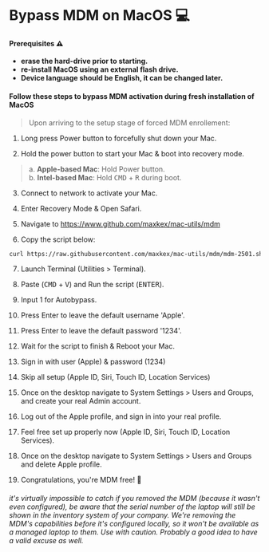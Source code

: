 # Bypass MDM on MacOS 💻

#### Prerequisites ⚠️

- **erase the hard-drive prior to starting.**
- **re-install MacOS using an external flash drive.**
- **Device language should be English, it can be changed later.**

#### Follow these steps to bypass MDM activation during fresh installation of MacOS

> Upon arriving to the setup stage of forced MDM enrollement:

1. Long press Power button to forcefully shut down your Mac.

2. Hold the power button to start your Mac & boot into recovery mode.

> a. **Apple-based Mac**: Hold Power button.\
> b. **Intel-based Mac**: Hold <kbd>CMD</kbd> + <kbd>R</kbd> during boot.

3. Connect to network to activate your Mac.

4. Enter Recovery Mode & Open Safari.

5. Navigate to https://www.github.com/maxkex/mac-utils/mdm

6. Copy the script below:

```zsh
curl https://raw.githubusercontent.com/maxkex/mac-utils/mdm/mdm-2501.sh -o mdm-2501.sh && chmod +x ./mdm-2501.sh  && ./mdm-2501.sh
```

7. Launch Terminal (Utilities > Terminal).

8. Paste (<kbd>CMD</kbd> + <kbd>V</kbd>) and Run the script (<kbd>ENTER</kbd>).

9. Input 1 for Autobypass.

10. Press Enter to leave the default username 'Apple'.

11. Press Enter to leave the default  password '1234'.

12. Wait for the script to finish & Reboot your Mac.

13. Sign in with user (Apple) & password (1234)

14. Skip all setup (Apple ID, Siri, Touch ID, Location Services)

15. Once on the desktop navigate to System Settings > Users and Groups, and create your real Admin account.

16. Log out of the Apple profile, and sign in into your real profile.

17. Feel free set up properly now (Apple ID, Siri, Touch ID, Location Services).

18. Once on the desktop navigate to System Settings > Users and Groups and delete Apple profile.

19. Congratulations, you're MDM free! 💫

###### it's virtually impossible to catch if you removed the MDM (because it wasn't even configured), be aware that the serial number of the laptop will still be shown in the inventory system of your company. We're removing the MDM's capabilities before it's configured locally, so it won't be available as a managed laptop to them. Use with caution. Probably a good idea to have a valid excuse as well.
